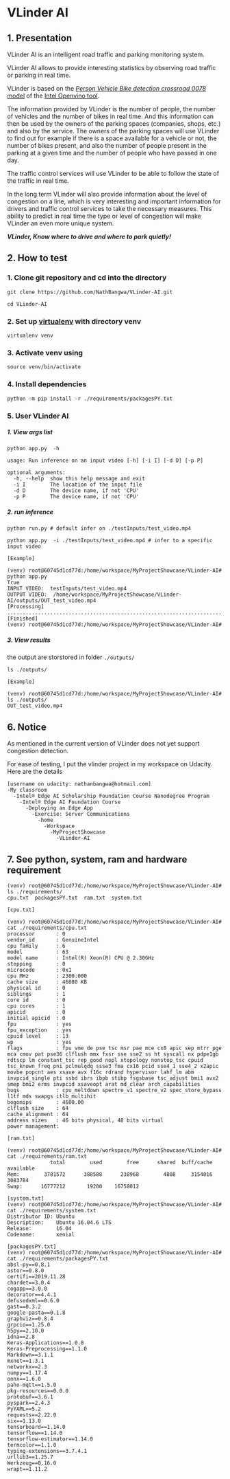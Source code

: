 # VLinder AI

## 1. Presentation

VLinder AI is an intelligent road traffic and parking monitoring system. 

VLinder AI allows to provide interesting statistics by observing road traffic or parking in real time. 

VLinder is based on the [*Person Vehicle Bike detection crossroad 0078* model](https://docs.openvinotoolkit.org/2018_R5/_docs_Security_object_detection_crossroad_0078_caffe_desc_person_vehicle_bike_detection_crossroad_0078.html) of the [Intel Openvino tool](https://docs.openvinotoolkit.org/).

The information provided by VLinder is the number of people, the number of vehicles and the number of bikes in real time. And this information can then be used by the owners of the parking spaces (companies, shops, etc.) and also by the service. 
The owners of the parking spaces will use VLinder to find out for example if there is a space available for a vehicle or not, the number of bikes present, and also the number of people present in the parking at a given time and the number of people who have passed in one day.

 The traffic control services will use VLinder to be able to follow the state of the traffic in real time.
 
In the long term VLinder will also provide information about the level of congestion on a line, which is very interesting and important information for drivers and traffic control services to take the necessary measures. This ability to predict in real time the type or level of congestion will make VLinder an even more unique system.


***VLinder, Know where to drive and where to park quietly!***

## 2. How to test

### 1. Clone git repository and cd into the directory
```
git clone https://github.com/NathBangwa/VLinder-AI.git

cd VLinder-AI
```

### 2. Set up [virtualenv](https://virtualenv.pypa.io/en/stable/) with directory venv

```
virtualenv venv
```

### 3. Activate venv using

```
source venv/bin/activate
```

### 4. Install dependencies 
```
python -m pip install -r ./requirements/packagesPY.txt
```

### 5. User VLinder AI

##### 1. View args list
```
python app.py  -h

usage: Run inference on an input video [-h] [-i I] [-d D] [-p P]

optional arguments:
  -h, --help  show this help message and exit
  -i I        The location of the input file
  -d D        The device name, if not 'CPU'
  -p P        The device name, if not 'CPU'
```

##### 2. run inference
```
python run.py # default infer on ./testInputs/test_video.mp4

python app.py  -i ./testInputs/test_video.mp4 # infer to a specific input video

[Example]

(venv) root@60745d1cd77d:/home/workspace/MyProjectShowcase/VLinder-AI# python app.py 
True
INPUT VIDEO:  testInputs/test_video.mp4
OUTPUT VIDEO:  /home/workspace/MyProjectShowcase/VLinder-AI/outputs/OUT_test_video.mp4
[Processing]
..........................................................................................................................................................................................................[Finished]
(venv) root@60745d1cd77d:/home/workspace/MyProjectShowcase/VLinder-AI#
```

##### 3. View results

the output are storstored in folder ```./outputs/```
```
ls ./outputs/

[Example]

(venv) root@60745d1cd77d:/home/workspace/MyProjectShowcase/VLinder-AI# ls ./outputs/
OUT_test_video.mp4
```

## 6. Notice

As mentioned in the current version of VLinder does not yet support congestion detection.

For ease of testing, I put the vlinder project in my workspace on Udacity. Here are the details

```
[username on udacity: nathanbangwa@hotmail.com]
-My classroom
  -Intel® Edge AI Scholarship Foundation Course Nanodegree Program
    -Intel® Edge AI Foundation Course
      -Deploying an Edge App
        -Exercise: Server Communications
          -home
            -Workspace
              -MyProjectShowcase
                -VLinder-AI

```

## 7. See python, system, ram and hardware requirement

```
(venv) root@60745d1cd77d:/home/workspace/MyProjectShowcase/VLinder-AI# ls ./requirements/
cpu.txt  packagesPY.txt  ram.txt  system.txt

[cpu.txt]

(venv) root@60745d1cd77d:/home/workspace/MyProjectShowcase/VLinder-AI# cat ./requirements/cpu.txt 
processor       : 0
vendor_id       : GenuineIntel
cpu family      : 6
model           : 63
model name      : Intel(R) Xeon(R) CPU @ 2.30GHz
stepping        : 0
microcode       : 0x1
cpu MHz         : 2300.000
cache size      : 46080 KB
physical id     : 0
siblings        : 1
core id         : 0
cpu cores       : 1
apicid          : 0
initial apicid  : 0
fpu             : yes
fpu_exception   : yes
cpuid level     : 13
wp              : yes
flags           : fpu vme de pse tsc msr pae mce cx8 apic sep mtrr pge mca cmov pat pse36 clflush mmx fxsr sse sse2 ss ht syscall nx pdpe1gb rdtscp lm constant_tsc rep_good nopl xtopology nonstop_tsc cpuid tsc_known_freq pni pclmulqdq ssse3 fma cx16 pcid sse4_1 sse4_2 x2apic movbe popcnt aes xsave avx f16c rdrand hypervisor lahf_lm abm invpcid_single pti ssbd ibrs ibpb stibp fsgsbase tsc_adjust bmi1 avx2 smep bmi2 erms invpcid xsaveopt arat md_clear arch_capabilities
bugs            : cpu_meltdown spectre_v1 spectre_v2 spec_store_bypass l1tf mds swapgs itlb_multihit
bogomips        : 4600.00
clflush size    : 64
cache_alignment : 64
address sizes   : 46 bits physical, 48 bits virtual
power management:

[ram.txt]

(venv) root@60745d1cd77d:/home/workspace/MyProjectShowcase/VLinder-AI# cat ./requirements/ram.txt 
              total        used        free      shared  buff/cache   available
Mem:        3781572      388588      238968        4808     3154016     3083784
Swap:      16777212       19200    16758012

[system.txt]
(venv) root@60745d1cd77d:/home/workspace/MyProjectShowcase/VLinder-AI# cat ./requirements/system.txt 
Distributor ID: Ubuntu
Description:    Ubuntu 16.04.6 LTS
Release:        16.04
Codename:       xenial

[packagesPY.txt]
(venv) root@60745d1cd77d:/home/workspace/MyProjectShowcase/VLinder-AI# cat ./requirements/packagesPY.txt 
absl-py==0.8.1
astor==0.8.0
certifi==2019.11.28
chardet==3.0.4
cogapp==3.0.0
decorator==4.4.1
defusedxml==0.6.0
gast==0.3.2
google-pasta==0.1.8
graphviz==0.8.4
grpcio==1.25.0
h5py==2.10.0
idna==2.8
Keras-Applications==1.0.8
Keras-Preprocessing==1.1.0
Markdown==3.1.1
mxnet==1.3.1
networkx==2.3
numpy==1.17.4
onnx==1.6.0
paho-mqtt==1.5.0
pkg-resources==0.0.0
protobuf==3.6.1
pyspark==2.4.3
PyYAML==5.2
requests==2.22.0
six==1.13.0
tensorboard==1.14.0
tensorflow==1.14.0
tensorflow-estimator==1.14.0
termcolor==1.1.0
typing-extensions==3.7.4.1
urllib3==1.25.7
Werkzeug==0.16.0
wrapt==1.11.2
```
